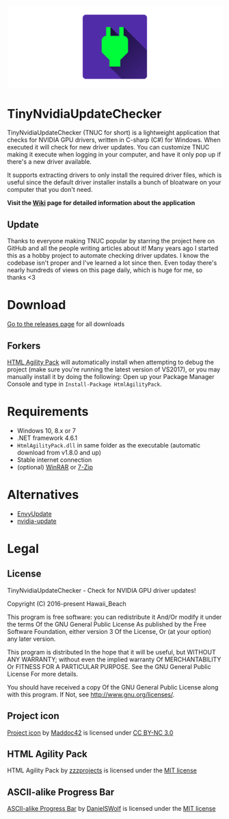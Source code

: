 ![Image preview](image.png)

# TinyNvidiaUpdateChecker

TinyNvidiaUpdateChecker (TNUC for short) is a lightweight application that checks for NVIDIA GPU drivers, written in C-sharp (C#) for Windows. When executed it will check for new driver updates. You can customize TNUC making it execute when logging in your computer, and have it only pop up if there's a new driver available.

It supports extracting drivers to only install the required driver files, which is useful since the default driver installer installs a bunch of bloatware on your computer that you don't need.

**Visit the [Wiki](https://github.com/ElPumpo/TinyNvidiaUpdateChecker/wiki) page for detailed information about the application**

## Update

Thanks to everyone making TNUC popular by starring the project here on GitHub and all the people writing articles about it! Many years ago I started this as a hobby project to automate checking driver updates. I know the codebase isn't proper and I've learned a lot since then. Even today there's nearly hundreds of views on this page daily, which is huge for me, so thanks <3

# Download

[Go to the releases page](https://github.com/ElPumpo/TinyNvidiaUpdateChecker/releases) for all downloads

## Forkers

[HTML Agility Pack](https://www.nuget.org/packages/HtmlAgilityPack) will automatically install when attempting to debug the project (make sure you're running the latest version of VS2017), or you may manually install it by doing the following: Open up your Package Manager Console and type in `Install-Package HtmlAgilityPack`.

# Requirements

- Windows 10, 8.x or 7
- .NET framework 4.6.1
- `HtmlAgilityPack.dll` in same folder as the executable (automatic download from v1.8.0 and up)
- Stable internet connection
- (optional) [WinRAR](https://www.rarlab.com/) or [7-Zip](http://www.7-zip.org)

# Alternatives

- [EnvyUpdate](https://github.com/fyr77/EnvyUpdate)
- [nvidia-update](https://github.com/ZenitH-AT/nvidia-update)

# Legal

## License

TinyNvidiaUpdateChecker - Check for NVIDIA GPU driver updates!

Copyright (C) 2016-present Hawaii_Beach

This program is free software: you can redistribute it And/Or modify it under the terms Of the GNU General Public License As published by the Free Software Foundation, either version 3 Of the License, Or (at your option) any later version.

This program is distributed In the hope that it will be useful, but WITHOUT ANY WARRANTY; without even the implied warranty Of MERCHANTABILITY Or FITNESS FOR A PARTICULAR PURPOSE. See the GNU General Public License For more details.

You should have received a copy Of the GNU General Public License along with this program. If Not, see <http://www.gnu.org/licenses/>.

## Project icon

[Project icon](https://github.com/Maddoc42/Android-Material-Icon-Generator) by [Maddoc42](https://github.com/Maddoc42) is licensed under [CC BY-NC 3.0](https://creativecommons.org/licenses/by-nc/3.0/)

## HTML Agility Pack

HTML Agility Pack by [zzzprojects](https://github.com/zzzprojects/html-agility-pack) is licensed under the [MIT license](https://opensource.org/licenses/MIT)

## ASCII-alike Progress Bar

[ASCII-alike Progress Bar](https://gist.github.com/DanielSWolf/0ab6a96899cc5377bf54) by [DanielSWolf](https://github.com/DanielSWolf) is licensed under the [MIT license](https://opensource.org/licenses/MIT)
